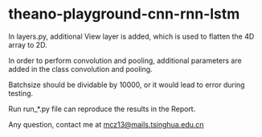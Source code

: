 # theano-playground-cnn-rnn-lstm


In layers.py, additional View layer is added, which is used to flatten the 4D array to 2D.

In order to perform convolution and pooling, additional parameters are added in the class convolution
and pooling.

Batchsize should be dividable by 10000, or it would lead to error during testing.

Run run_*.py file can reproduce the results in the Report.

Any question, contact me at mcz13@mails.tsinghua.edu.cn

